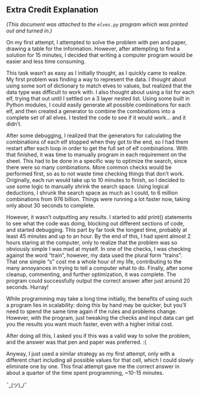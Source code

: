 ## Extra Credit Explanation
*(This document was attached to the `elves.py` program which was printed out and turned in.)*

On my first attempt, I attempted to solve the problem with pen and paper, drawing a table for the information. However, after attempting to find a solution for 15 minutes, I decided that writing a computer program would be easier and less time consuming.

This task wasn’t as easy as I initially thought, as I quickly came to realize. My first problem was finding a way to represent the data. I thought about using some sort of dictionary to match elves to values, but realized that the data type was difficult to work with. I also thought about using a list for each elf, trying that out until I settled on a 3 layer nested list. Using some built in Python modules, I could easily generate all possible combinations for each elf, and then created a generator to combine the combinations into a complete set of all elves. I tested the code to see if it would work… and it didn’t.

After some debugging, I realized that the generators for calculating the combinations of each elf stopped when they got to the end, so I had them restart after each loop in order to get the full set of elf combinations. With that finished, it was time to manually program in each requirement on the sheet. This had to be done in a specific way to optimize the search, since there were so many combinations. More common checks would be performed first, so as to not waste time checking things that don’t work. Originally, each run would take up to 10 minutes to finish, so I decided to use some logic to manually shrink the search space. Using logical deductions, I shrunk the search space as much as I could, to 6 million combinations from 976 billion. Things were running a lot faster now, taking only about 30 seconds to complete. 

However, it wasn’t outputting any results. I started to add print() statements to see what the code was doing, blocking out different sections of code, and started debugging. This part by far took the longest time, probably at least 45 minutes and up to an hour. By the end of this, I had spent almost 2 hours staring at the computer, only to realize that the problem was so obviously simple I was mad at myself. In one of the checks, I was checking against the word “train”, however, my data used the plural form “trains”. That one simple “s” cost me a whole hour of my life, contributing to the many annoyances in trying to tell a computer what to do. Finally, after some cleanup, commenting, and further optimization, it was complete. The program could successfully output the correct answer after just around 20 seconds. Hurray!

While programming may take a long time initially, the benefits of using such a program lies in scalability: doing this by hand may be quicker, but you’ll need to spend the same time again if the rules and problems change. However, with the program, just tweaking the checks and input data can get you the results you want much faster, even with a higher initial cost.

After doing all this, I asked you if this was a valid way to solve the problem, and the answer was that pen and paper was preferred. :(

Anyway, I just used a similar strategy as my first attempt, only with a different chart including all possible values for that cell, which I could slowly eliminate one by one. This final attempt gave me the correct answer in about a quarter of the time spent programming, ~10-15 minutes. 

¯\_(ツ)_/¯
